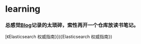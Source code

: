 # learning

### 总感觉[Blog](http://www.golangtab.com/)记录的太琐碎，索性再开一个仓库放读书笔记。


[《Elasticsearch 权威指南》](《Elasticsearch 权威指南》)
